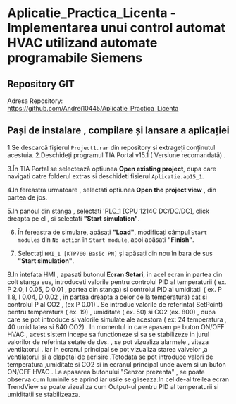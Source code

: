 # Aplicatie_Practica_Licenta - Implementarea unui control automat HVAC utilizand automate programabile Siemens
## Repository GIT
Adresa Repository: https://github.com/Andrei10445/Aplicatie_Practica_Licenta
## Pași de instalare , compilare și lansare a aplicației

   1.Se descarcă fișierul `Project1.rar` din repository și extrageți conținutul acestuia.
   2.Deschideți programul TIA Portal v15.1 ( Versiune recomandată) .  

   3.În TIA Portal se selectează optiunea **Open existing project**, dupa care navigati catre folderul extras si deschideti fisierul `Aplicatie.ap15_1`.

   4.In fereastra urmatoare , selectati optiunea **Open the project view** , din partea de jos.

   5.In panoul din stanga , selectati 'PLC_1 [CPU 1214C DC/DC/DC], click dreapta pe el , si selectati **"Start simulation"**.

6. În fereastra de simulare, apăsați **"Load"**, modificați câmpul `Start modules` din `No action` în `Start module`, apoi apăsați **"Finish"**.

7. Selectați `HMI_1 [KTP700 Basic PN]` și apăsați din nou în bara de sus **"Start simulation"**.

8.In intefata HMI , apasati butonul **Ecran Setari**, in acel ecran in partea din colt stanga sus, introduceti valorile pentru controlul PID al temperaturii  ( ex. P 2.0, I 0.05, D 0.01 , partea din stanga) si controlul PID al umiditatii ( ex. P 1.8, I 0.04, D 0.02 , in partea dreapta a celor de la temperatura) cat si controlul P al CO2 , (ex P 0.01) . Se introduc valorile de referinta( SetPoint) pentru temperatura ( ex. 19) , umiditate ( ex. 50) si CO2 (ex. 800) , dupa care se pot introduce si valorile simulate ale acestora ( ex: 24 temperatura , 40 umiditatea si 840 CO2) . In momentul in care apasam pe buton ON/OFF HVAC , acest sistem incepe sa functioneze si sa se stabilizeze in jurul valorilor de referinta setate de dvs. , se pot vizualiza alarmele , viteza ventilatorui . iar in ecranul principal se pot vizualiza starea valvelor ,a ventilatorui si a clapetai de aerisire .Totodata se pot introduce valori de temperatura ,umiditate si CO2 si in ecranul principal unde avem si un buton ON/OFF HVAC . La apasarea butonului "Senzor prezenta" , se poate observa cum luminile se aprind iar usile se gliseaza.In cel de-al treilea ecran TrendView se poate vizualiza cum Output-ul pentru PID al temperaturii si umiditatii se stabilizeaza.
